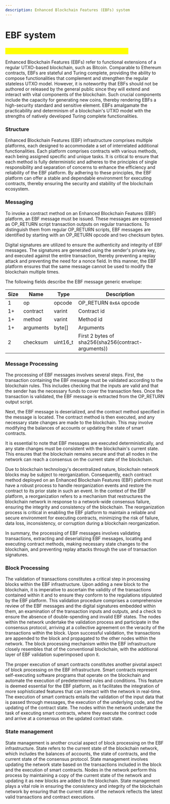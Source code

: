 ```yaml
---
description: Enhanced Blockchain Features (EBFs) system
---
```


# EBF system

### _<mark style="color:yellow;">EBF system is still in the work-in-progress phase</mark>_



Enhanced Blockchain Features (EBFs) refer to functional extensions of a regular UTXO-based blockchain, such as Bitcoin. Comparable to Ethereum contracts, EBFs are stateful and Turing complete, providing the ability to compose functionalities that complement and strengthen the regular stateless UTXO model. However, it is noteworthy that EBFs should not be authored or released by the general public since they will extend and interact with vital components of the blockchain. Such crucial components include the capacity for generating new coins, thereby rendering EBFs a high-security standard and sensitive element. EBFs amalgamate the practicability and determinism of a blockchain's UTXO model with the strengths of natively developed Turing complete functionalities.

### Structure

Enhanced Blockchain Features (EBF) infrastructure comprises multiple platforms, each designed to accommodate a set of interrelated additional functionalities. Each platform comprises contracts with various methods, each being assigned specific and unique tasks. It is critical to ensure that each method is fully deterministic and adheres to the principles of single responsibility and separation of concerns to enhance the efficiency and reliability of the EBF platform. By adhering to these principles, the EBF platform can offer a stable and dependable environment for executing contracts, thereby ensuring the security and stability of the blockchain ecosystem.

### Messaging

To invoke a contract method on an Enhanced Blockchain Features (EBF) platform, an EBF message must be issued. These messages are expressed as OP\_RETURN script transaction outputs on regular transactions. To distinguish them from regular OP\_RETURN scripts, EBF messages are identified by starting with an OP\_RETURN opcode and two checksum bytes.

Digital signatures are utilized to ensure the authenticity and integrity of EBF messages. The signatures are generated using the sender's private key, and executed against the entire transaction, thereby preventing a replay attack and preventing the need for a nonce field. In this manner, the EBF platform ensures that the same message cannot be used to modify the blockchain multiple times.

The following fields describe the EBF message generic envelope:

| Size | Name      | Type      | Description                                         |
| ---- | --------- | --------- | --------------------------------------------------- |
| 1    | op        | opcode    | OP\_RETURN `0x6A` opcode                            |
| 1+   | contract  | varint    | Contract id                                         |
| 1+   | method    | varint    | Method id                                           |
| 1+   | arguments | byte\[]   | Arguments                                           |
| 2    | checksum  | uint16\_t | First 2 bytes of sha256(sha256(contract-arguments)) |

### Message Processing

The processing of EBF messages involves several steps. First, the transaction containing the EBF message must be validated according to the blockchain rules. This includes checking that the inputs are valid and that the sender has the necessary funds to cover the transaction fees. Once the transaction is validated, the EBF message is extracted from the OP\_RETURN output script.

Next, the EBF message is deserialized, and the contract method specified in the message is located. The contract method is then executed, and any necessary state changes are made to the blockchain. This may involve modifying the balances of accounts or updating the state of smart contracts.

It is essential to note that EBF messages are executed deterministically, and any state changes must be consistent with the blockchain's current state. This ensures that the blockchain remains secure and that all nodes in the network can reach a consensus on the current state of the blockchain.

Due to blockchain technology's decentralized nature, blockchain network blocks may be subject to reorganization. Consequently, each contract method deployed on an Enhanced Blockchain Features (EBF) platform must have a robust process to handle reorganization events and restore the contract to its prior state in such an event. In the context of the EBF platform, a reorganization refers to a mechanism that restructures the blockchain network in response to a network-wide consensus failure, ensuring the integrity and consistency of the blockchain. The reorganization process is critical in enabling the EBF platform to maintain a reliable and secure environment for executing contracts, minimizing the risk of failure, data loss, inconsistency, or corruption during a blockchain reorganization.

In summary, the processing of EBF messages involves validating transactions, extracting and deserializing EBF messages, locating and executing contract methods, making necessary state changes to the blockchain, and preventing replay attacks through the use of transaction signatures.

### Block Processing

The validation of transactions constitutes a critical step in processing blocks within the EBF infrastructure. Upon adding a new block to the blockchain, it is imperative to ascertain the validity of the transactions contained within it and to ensure they conform to the regulations stipulated by the EBF platform. This validation procedure comprises a comprehensive review of the EBF messages and the digital signatures embedded within them, an examination of the transaction inputs and outputs, and a check to ensure the absence of double-spending and invalid EBF states. The nodes within the network undertake the validation process and participate in the consensus protocol, arriving at a collective agreement on the veracity of the transactions within the block. Upon successful validation, the transactions are appended to the block and propagated to the other nodes within the network. The block processing mechanism within the EBF infrastructure closely resembles that of the conventional blockchain, with the additional layer of EBF validation superimposed upon it.

The proper execution of smart contracts constitutes another pivotal aspect of block processing on the EBF infrastructure. Smart contracts represent self-executing software programs that operate on the blockchain and automate the execution of predetermined rules and conditions. This feature is deemed essential for the EBF platform, as it facilitates the integration of more sophisticated features that can interact with the network in real-time. The execution of smart contracts entails the validation of the input data that is passed through messages, the execution of the underlying code, and the updating of the contract state. The nodes within the network undertake the task of executing smart contracts, where they execute the contract code and arrive at a consensus on the updated contract state.

### State management

State management is another crucial aspect of block processing on the EBF infrastructure. State refers to the current state of the blockchain network, which includes the balances of accounts, the state of contracts, and the current state of the consensus protocol. State management involves updating the network state based on the transactions included in the block and the execution of smart contracts. Nodes in the network perform this process by maintaining a copy of the current state of the network and updating it as new blocks are added to the blockchain. State management plays a vital role in ensuring the consistency and integrity of the blockchain network by ensuring that the current state of the network reflects the latest valid transactions and contract executions.


